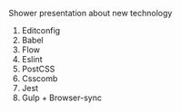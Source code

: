 Shower presentation about new technology

1. Editconfig
2. Babel
3. Flow
4. Eslint
5. PostCSS
6. Csscomb
7. Jest
8. Gulp + Browser-sync
